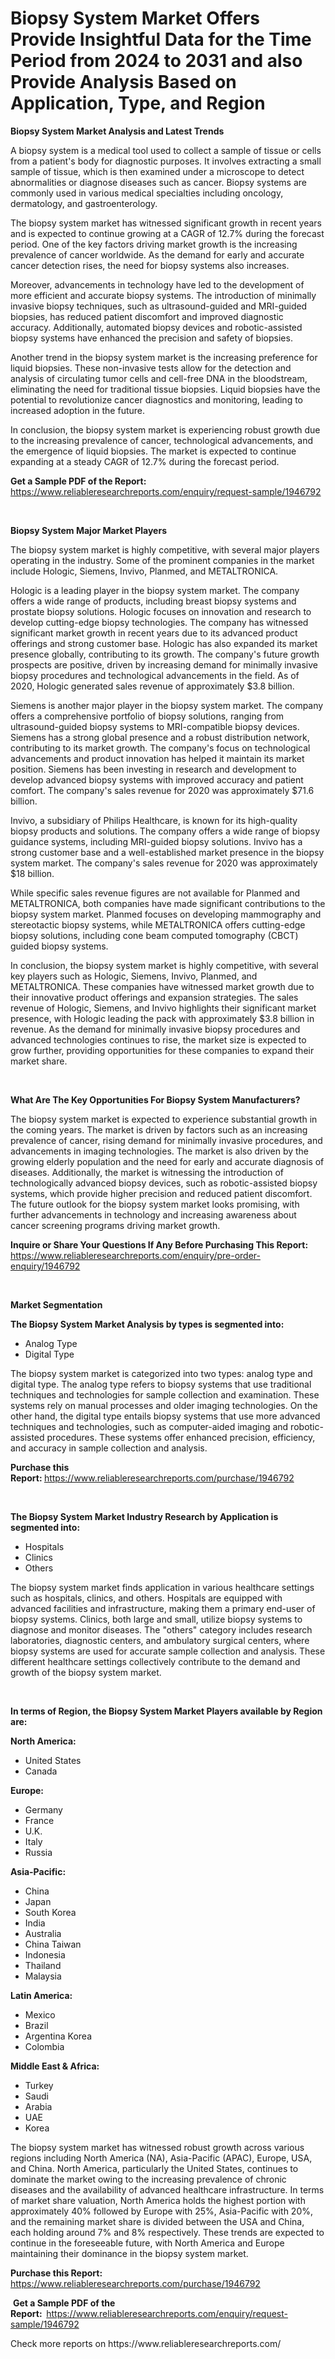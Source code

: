 <p><h1>Biopsy System Market Offers Provide Insightful Data for the Time Period from 2024 to 2031 and also Provide Analysis Based on Application, Type, and Region</h1></p><p><strong>Biopsy System Market Analysis and Latest Trends</strong></p>
<p><p>A biopsy system is a medical tool used to collect a sample of tissue or cells from a patient's body for diagnostic purposes. It involves extracting a small sample of tissue, which is then examined under a microscope to detect abnormalities or diagnose diseases such as cancer. Biopsy systems are commonly used in various medical specialties including oncology, dermatology, and gastroenterology.</p><p>The biopsy system market has witnessed significant growth in recent years and is expected to continue growing at a CAGR of 12.7% during the forecast period. One of the key factors driving market growth is the increasing prevalence of cancer worldwide. As the demand for early and accurate cancer detection rises, the need for biopsy systems also increases.</p><p>Moreover, advancements in technology have led to the development of more efficient and accurate biopsy systems. The introduction of minimally invasive biopsy techniques, such as ultrasound-guided and MRI-guided biopsies, has reduced patient discomfort and improved diagnostic accuracy. Additionally, automated biopsy devices and robotic-assisted biopsy systems have enhanced the precision and safety of biopsies.</p><p>Another trend in the biopsy system market is the increasing preference for liquid biopsies. These non-invasive tests allow for the detection and analysis of circulating tumor cells and cell-free DNA in the bloodstream, eliminating the need for traditional tissue biopsies. Liquid biopsies have the potential to revolutionize cancer diagnostics and monitoring, leading to increased adoption in the future.</p><p>In conclusion, the biopsy system market is experiencing robust growth due to the increasing prevalence of cancer, technological advancements, and the emergence of liquid biopsies. The market is expected to continue expanding at a steady CAGR of 12.7% during the forecast period.</p></p>
<p><strong>Get a Sample PDF of the Report:&nbsp;</strong> <a href="https://www.reliableresearchreports.com/enquiry/request-sample/1946792">https://www.reliableresearchreports.com/enquiry/request-sample/1946792</a></p>
<p>&nbsp;</p>
<p><strong>Biopsy System Major Market Players</strong></p>
<p><p>The biopsy system market is highly competitive, with several major players operating in the industry. Some of the prominent companies in the market include Hologic, Siemens, Invivo, Planmed, and METALTRONICA.</p><p>Hologic is a leading player in the biopsy system market. The company offers a wide range of products, including breast biopsy systems and prostate biopsy solutions. Hologic focuses on innovation and research to develop cutting-edge biopsy technologies. The company has witnessed significant market growth in recent years due to its advanced product offerings and strong customer base. Hologic has also expanded its market presence globally, contributing to its growth. The company's future growth prospects are positive, driven by increasing demand for minimally invasive biopsy procedures and technological advancements in the field. As of 2020, Hologic generated sales revenue of approximately $3.8 billion.</p><p>Siemens is another major player in the biopsy system market. The company offers a comprehensive portfolio of biopsy solutions, ranging from ultrasound-guided biopsy systems to MRI-compatible biopsy devices. Siemens has a strong global presence and a robust distribution network, contributing to its market growth. The company's focus on technological advancements and product innovation has helped it maintain its market position. Siemens has been investing in research and development to develop advanced biopsy systems with improved accuracy and patient comfort. The company's sales revenue for 2020 was approximately $71.6 billion.</p><p>Invivo, a subsidiary of Philips Healthcare, is known for its high-quality biopsy products and solutions. The company offers a wide range of biopsy guidance systems, including MRI-guided biopsy solutions. Invivo has a strong customer base and a well-established market presence in the biopsy system market. The company's sales revenue for 2020 was approximately $18 billion.</p><p>While specific sales revenue figures are not available for Planmed and METALTRONICA, both companies have made significant contributions to the biopsy system market. Planmed focuses on developing mammography and stereotactic biopsy systems, while METALTRONICA offers cutting-edge biopsy solutions, including cone beam computed tomography (CBCT) guided biopsy systems.</p><p>In conclusion, the biopsy system market is highly competitive, with several key players such as Hologic, Siemens, Invivo, Planmed, and METALTRONICA. These companies have witnessed market growth due to their innovative product offerings and expansion strategies. The sales revenue of Hologic, Siemens, and Invivo highlights their significant market presence, with Hologic leading the pack with approximately $3.8 billion in revenue. As the demand for minimally invasive biopsy procedures and advanced technologies continues to rise, the market size is expected to grow further, providing opportunities for these companies to expand their market share.</p></p>
<p>&nbsp;</p>
<p><strong>What Are The Key Opportunities For Biopsy System Manufacturers?</strong></p>
<p><p>The biopsy system market is expected to experience substantial growth in the coming years. The market is driven by factors such as an increasing prevalence of cancer, rising demand for minimally invasive procedures, and advancements in imaging technologies. The market is also driven by the growing elderly population and the need for early and accurate diagnosis of diseases. Additionally, the market is witnessing the introduction of technologically advanced biopsy devices, such as robotic-assisted biopsy systems, which provide higher precision and reduced patient discomfort. The future outlook for the biopsy system market looks promising, with further advancements in technology and increasing awareness about cancer screening programs driving market growth.</p></p>
<p><strong>Inquire or Share Your Questions If Any Before Purchasing This Report:</strong> <a href="https://www.reliableresearchreports.com/enquiry/pre-order-enquiry/1946792">https://www.reliableresearchreports.com/enquiry/pre-order-enquiry/1946792</a></p>
<p>&nbsp;</p>
<p><strong>Market Segmentation</strong></p>
<p><strong>The Biopsy System Market Analysis by types is segmented into:</strong></p>
<p><ul><li>Analog Type</li><li>Digital Type</li></ul></p>
<p><p>The biopsy system market is categorized into two types: analog type and digital type. The analog type refers to biopsy systems that use traditional techniques and technologies for sample collection and examination. These systems rely on manual processes and older imaging technologies. On the other hand, the digital type entails biopsy systems that use more advanced techniques and technologies, such as computer-aided imaging and robotic-assisted procedures. These systems offer enhanced precision, efficiency, and accuracy in sample collection and analysis.</p></p>
<p><strong>Purchase this Report:&nbsp;</strong><a href="https://www.reliableresearchreports.com/purchase/1946792">https://www.reliableresearchreports.com/purchase/1946792</a></p>
<p>&nbsp;</p>
<p><strong>The Biopsy System Market Industry Research by Application is segmented into:</strong></p>
<p><ul><li>Hospitals</li><li>Clinics</li><li>Others</li></ul></p>
<p><p>The biopsy system market finds application in various healthcare settings such as hospitals, clinics, and others. Hospitals are equipped with advanced facilities and infrastructure, making them a primary end-user of biopsy systems. Clinics, both large and small, utilize biopsy systems to diagnose and monitor diseases. The "others" category includes research laboratories, diagnostic centers, and ambulatory surgical centers, where biopsy systems are used for accurate sample collection and analysis. These different healthcare settings collectively contribute to the demand and growth of the biopsy system market.</p></p>
<p>&nbsp;</p>
<p><strong>In terms of Region, the Biopsy System Market Players available by Region are:</strong></p>
<p>
    <p> <strong> North America: </strong>
        <ul>
            <li>United States</li>
            <li>Canada</li>
        </ul>
        </p> 
    <p> <strong> Europe: </strong>
        <ul>
            <li>Germany</li>
            <li>France</li>
            <li>U.K.</li>
            <li>Italy</li>
            <li>Russia</li>
        </ul>
        </p> 
    <p> <strong> Asia-Pacific: </strong>
        <ul>
            <li>China</li>
            <li>Japan</li>
            <li>South Korea</li>
            <li>India</li>
            <li>Australia</li>
            <li>China Taiwan</li>
            <li>Indonesia</li>
            <li>Thailand</li>
            <li>Malaysia</li>
        </ul>
        </p> 
    <p> <strong> Latin America: </strong>
        <ul>
            <li>Mexico</li>
            <li>Brazil</li>
            <li>Argentina Korea</li>
            <li>Colombia</li>
        </ul>
        </p> 
    <p> <strong> Middle East & Africa: </strong>
        <ul>
            <li>Turkey</li>
            <li>Saudi</li>
            <li>Arabia</li>
            <li>UAE</li>
            <li>Korea</li>
        </ul>
    </p>
    </p>
<p><p>The biopsy system market has witnessed robust growth across various regions including North America (NA), Asia-Pacific (APAC), Europe, USA, and China. North America, particularly the United States, continues to dominate the market owing to the increasing prevalence of chronic diseases and the availability of advanced healthcare infrastructure. In terms of market share valuation, North America holds the highest portion with approximately 40% followed by Europe with 25%, Asia-Pacific with 20%, and the remaining market share is divided between the USA and China, each holding around 7% and 8% respectively. These trends are expected to continue in the foreseeable future, with North America and Europe maintaining their dominance in the biopsy system market.</p></p>
<p><strong>Purchase this Report: </strong><a href="https://www.reliableresearchreports.com/purchase/1946792">https://www.reliableresearchreports.com/purchase/1946792</a></p>
<p>&nbsp;<strong>Get a Sample PDF of the Report:&nbsp;&nbsp;</strong><a href="https://www.reliableresearchreports.com/enquiry/request-sample/1946792">https://www.reliableresearchreports.com/enquiry/request-sample/1946792</a></p>
<p><strong></strong></p>
<p>Check more reports on https://www.reliableresearchreports.com/</p>
